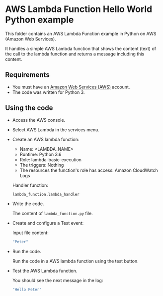 # AWS Lambda Function Hello World Python example

This folder contains an AWS Lambda Function example in Python on AWS (Amazon Web Services).

It handles a simple AWS Lambda function that shows the content (text) of the call to the lambda function and returns a message including this content.

## Requirements

* You must have an [Amazon Web Services (AWS)](http://aws.amazon.com/) account.
* The code was written for Python 3.

## Using the code

* Access the AWS console.

* Select AWS Lambda in the services menu.

* Create an AWS lambda function:
  * Name:    <LAMBDA_NAME>
  * Runtime: Python 3.6
  * Role:    lambda-basic-execution
  * The triggers: Nothing
  * The resources the function's role has access: Amazon CloudWatch Logs

  Handler function:

  ```bash
  lambda_function.lambda_handler
  ```

* Write the code.

  The content of `lambda_function.py` file.

* Create and configure a Test event:

  Input file content:

  ```bash
  "Peter"
  ```

* Run the code.

  Run the code in a AWS lambda function using the test button.

* Test the AWS Lambda function.

  You should see the next message in the log:

  ```bash
  "Hello Peter"
  ```
